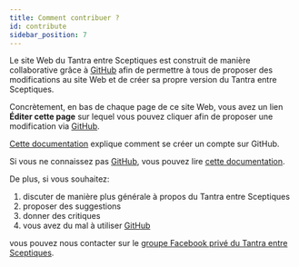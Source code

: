 ```yaml
---
title: Comment contribuer ?
id: contribute
sidebar_position: 7
---
```


Le site Web du Tantra entre Sceptiques est construit de manière collaborative grâce à [GitHub](https://github.com/) afin de permettre à tous de proposer des modifications au site Web et de créer sa propre version du Tantra entre Sceptiques.

Concrètement, en bas de chaque page de ce site Web, vous avez un lien **Éditer cette page** sur lequel vous pouvez cliquer afin de proposer une modification via [GitHub](https://github.com/).

[Cette documentation](https://fr.wikihow.com/cr%C3%A9er-un-compte-sur-GitHub) explique comment se créer un compte sur GitHub.

Si vous ne connaissez pas [GitHub](https://github.com/), vous pouvez lire [cette documentation](https://docs.microsoft.com/fr-fr/learn/modules/introduction-to-github/2-what-is-github).

De plus, si vous souhaitez:

1. discuter de manière plus générale à propos du Tantra entre Sceptiques
1. proposer des suggestions
1. donner des critiques
1. vous avez du mal à utiliser [GitHub](https://github.com/)

vous pouvez nous contacter sur le [groupe Facebook privé du Tantra entre Sceptiques](https://www.facebook.com/groups/curieuses.et.curieux.du.tantra.entre.sceptiques).
